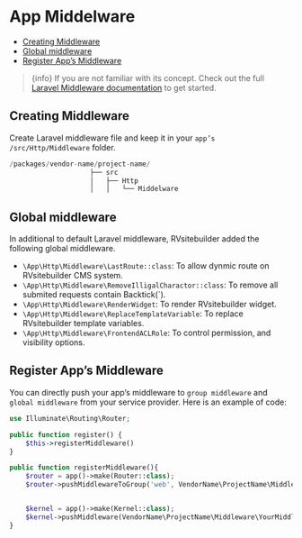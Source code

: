 # App Middelware

- [Creating Middleware](#creating-middleware)
- [Global middleware](#global-middleware)
- [Register App’s Middleware](#register-apps-middleware)

> {info} If you are not familiar with its concept. Check out the full [Laravel Middleware documentation](https://laravel.com/docs/master/middleware) to get started.

<a name="Creating-Middleware"></a>

## Creating Middleware

Create Laravel middleware file and keep it in your `app’s /src/Http/Middleware` folder.

```php
/packages/vendor-name/project-name/
                    ├── src
                    │   ├── Http
                    │   │   └── Middelware

```

<a name="Global-middleware"></a>

## Global middleware

In additional to default Laravel middleware, RVsitebuilder added the following global middleware.

- `\App\Http\Middleware\LastRoute::class`: To allow dynmic route on RVsitebuilder CMS system.
- `\App\Http\Middleware\RemoveIlligalCharactor::class`: To remove all submited requests contain Backtick(`).
- `\App\Http\Middleware\RenderWidget`: To render RVsitebuilder widget.
- `\App\Http\Middleware\ReplaceTemplateVariable`: To replace RVsitebuilder template variables.
- `\App\Http\Middleware\FrontendACLRole`: To control permission, and visibility options.

<a name="Register-App’s-Middleware"></a>

## Register App’s Middleware

You can directly push your app’s middleware to `group middleware` and `global middleware` from your service provider. Here is an example of code:

```php
use Illuminate\Routing\Router;

public function register() {
    $this->registerMiddleware()
}

public function registerMiddleware(){
    $router = app()->make(Router::class);
    $router->pushMiddlewareToGroup('web', VendorName\ProjectName\Middleware\YourMiddleware::class);


    $kernel = app()->make(Kernel::class);
    $kernel->pushMiddleware(VendorName\ProjectName\Middleware\YourMiddleware::class);
}
```
